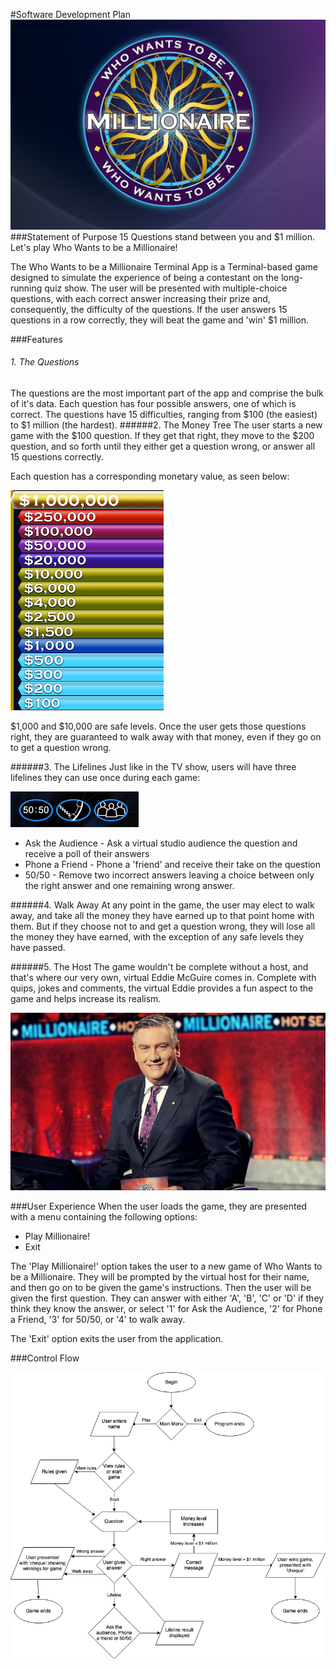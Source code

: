 #Software Development Plan
![wwtbam_logo](./img/logo-large.jpg)
###Statement of Purpose
15 Questions stand between you and $1 million. Let's play Who Wants to be a Millionaire!

The Who Wants to be a Millionaire Terminal App is a Terminal-based game designed to simulate the experience of being a contestant on the long-running quiz show. The user will be presented with multiple-choice questions, with each correct answer increasing their prize and, consequently, the difficulty of the questions. If the user answers 15 questions in a row correctly, they will beat the game and 'win' $1 million.

###Features
###### 1. The Questions
The questions are the most important part of the app and comprise the bulk of it's data. Each question has four possible answers, one of which is correct. The questions have 15 difficulties, ranging from \$100 (the easiest) to \$1 million (the hardest). 
######2. The Money Tree
The user starts a new game with the \$100 question. If they get that right, they move to the \$200 question, and so forth until they either get a question wrong, or answer all 15 questions correctly.

Each question has a corresponding monetary value, as seen below:

![money_tree](../img/money-tree.png)

\$1,000 and \$10,000 are safe levels. Once the user gets those questions right, they are guaranteed to walk away with that money, even if they go on to get a question wrong.

######3. The Lifelines
Just like in the TV show, users will have three lifelines they can use once during each game:

![lifelines](../img/lifelines.png)
* Ask the Audience - Ask a virtual studio audience the question and receive a poll of their answers
* Phone a Friend - Phone a 'friend' and receive their take on the question
* 50/50 - Remove two incorrect answers leaving a choice between only the right answer and one remaining wrong answer.

######4. Walk Away
At any point in the game, the user may elect to walk away, and take all the money they have earned up to that point home with them. But if they choose not to and get a question wrong, they will lose all the money they have earned, with the exception of any safe levels they have passed.

######5. The Host
The game wouldn't be complete without a host, and that's where our very own, virtual Eddie McGuire comes in. Complete with quips, jokes and comments, the virtual Eddie provides a fun aspect to the game and helps increase its realism.

![eddie_mcguire](../img/eddie-mcguire.png)

###User Experience
When the user loads the game, they are presented with a menu containing the following options:
* Play Millionaire!
* Exit

The 'Play Millionaire!' option takes the user to a new game of Who Wants to be a Millionaire. They will be prompted by the virtual host for their name, and then go on to be given the game's instructions. Then the user will be given the first question. They can answer with either 'A', 'B', 'C' or 'D' if they think they know the answer, or select '1' for Ask the Audience, '2' for Phone a Friend, '3' for 50/50, or '4' to walk away.

The 'Exit' option exits the user from the application.

###Control Flow

![flow chart](../img/flow-chart.jpg)